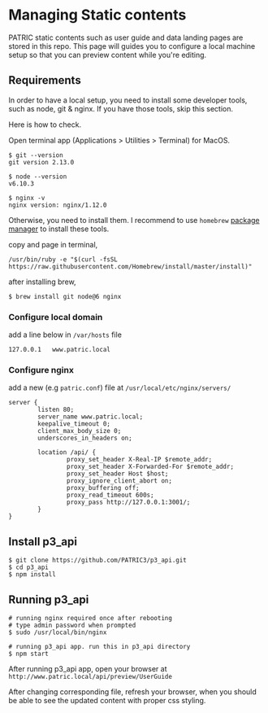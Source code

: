 # Managing Static contents

PATRIC static contents such as user guide and data landing pages are stored in this repo. This page will guides you to configure a local machine setup so that you can preview content while you're editing.



## Requirements

In order to have a local setup, you need to install some developer tools, such as node, git & nginx. If you have those tools, skip this section. 

Here is how to check. 

Open terminal app (Applications > Utilities > Terminal) for MacOS. 

```shell
$ git --version
git version 2.13.0

$ node --version
v6.10.3

$ nginx -v
nginx version: nginx/1.12.0
```

Otherwise, you need to install them. I recommend to use `homebrew` [package manager](https://brew.sh/) to install these tools.

copy and page in terminal,

```
/usr/bin/ruby -e "$(curl -fsSL https://raw.githubusercontent.com/Homebrew/install/master/install)"
```

after installing brew,

```shell
$ brew install git node@6 nginx
```



### Configure local domain

add a line below in  `/var/hosts` file

```
127.0.0.1	www.patric.local
```



### Configure nginx

add a new (e.g  `patric.conf`) file at  `/usr/local/etc/nginx/servers/`

```
server {
        listen 80;
        server_name www.patric.local;
        keepalive_timeout 0;
        client_max_body_size 0;
        underscores_in_headers on;

        location /api/ {
                proxy_set_header X-Real-IP $remote_addr;
                proxy_set_header X-Forwarded-For $remote_addr;
                proxy_set_header Host $host;
                proxy_ignore_client_abort on;
                proxy_buffering off;
                proxy_read_timeout 600s;
                proxy_pass http://127.0.0.1:3001/;
        }
}
```



## Install p3_api

```shell
$ git clone https://github.com/PATRIC3/p3_api.git
$ cd p3_api
$ npm install
```



## Running p3_api

```
# running nginx required once after rebooting
# type admin password when prompted
$ sudo /usr/local/bin/nginx

# running p3_api app. run this in p3_api directory
$ npm start
```

After running p3_api app, open your browser at `http://www.patric.local/api/preview/UserGuide`

After changing corresponding file, refresh your browser, when you should be able to see the updated content with proper css styling.